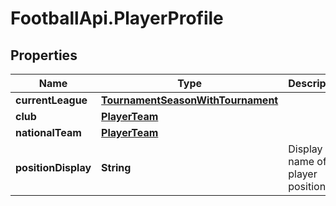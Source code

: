 # FootballApi.PlayerProfile

## Properties
Name | Type | Description | Notes
------------ | ------------- | ------------- | -------------
**currentLeague** | [**TournamentSeasonWithTournament**](TournamentSeasonWithTournament.md) |  | [optional] 
**club** | [**PlayerTeam**](PlayerTeam.md) |  | [optional] 
**nationalTeam** | [**PlayerTeam**](PlayerTeam.md) |  | [optional] 
**positionDisplay** | **String** | Display name of the player position | [optional] 
